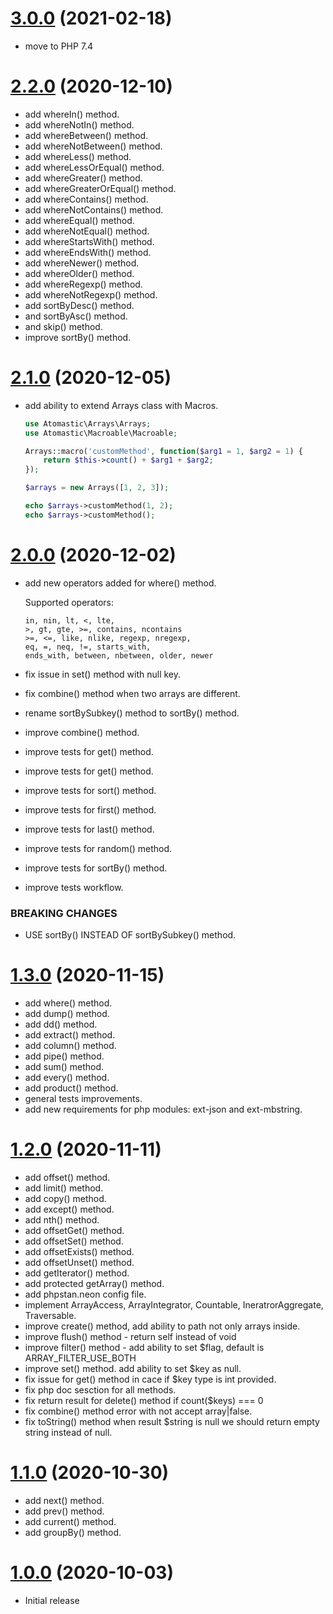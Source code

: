<a name="3.0.0"></a>
# [3.0.0](https://github.com/atomastic/arrays) (2021-02-18)
* move to PHP 7.4

<a name="2.2.0"></a>
# [2.2.0](https://github.com/atomastic/arrays) (2020-12-10)
* add whereIn() method.
* add whereNotIn() method.
* add whereBetween() method.
* add whereNotBetween() method.
* add whereLess() method.
* add whereLessOrEqual() method.
* add whereGreater() method.
* add whereGreaterOrEqual() method.
* add whereContains() method.
* add whereNotContains() method.
* add whereEqual() method.
* add whereNotEqual() method.
* add whereStartsWith() method.
* add whereEndsWith() method.
* add whereNewer() method.
* add whereOlder() method.
* add whereRegexp() method.
* add whereNotRegexp() method.
* add sortByDesc() method.
* and sortByAsc() method.
* and skip() method.
* improve sortBy() method.

<a name="2.1.0"></a>
# [2.1.0](https://github.com/atomastic/arrays) (2020-12-05)
* add ability to extend Arrays class with Macros.

    ```php
    use Atomastic\Arrays\Arrays;
    use Atomastic\Macroable\Macroable;

    Arrays::macro('customMethod', function($arg1 = 1, $arg2 = 1) {
        return $this->count() + $arg1 + $arg2;
    });

    $arrays = new Arrays([1, 2, 3]);

    echo $arrays->customMethod(1, 2);
    echo $arrays->customMethod();
    ```

# [2.0.0](https://github.com/atomastic/arrays) (2020-12-02)
* add new operators added for where() method.

    Supported operators:
    ```
    in, nin, lt, <, lte,
    >, gt, gte, >=, contains, ncontains
    >=, <=, like, nlike, regexp, nregexp,
    eq, =, neq, !=, starts_with,
    ends_with, between, nbetween, older, newer
    ```

* fix issue in set() method with null key.
* fix combine() method when two arrays are different.
* rename sortBySubkey() method to sortBy() method.
* improve combine() method.
* improve tests for get() method.
* improve tests for get() method.
* improve tests for sort() method.
* improve tests for first() method.
* improve tests for last() method.
* improve tests for random() method.
* improve tests for sortBy() method.
* improve tests workflow.

### BREAKING CHANGES

* USE sortBy() INSTEAD OF sortBySubkey() method.

<a name="1.3.0"></a>
# [1.3.0](https://github.com/atomastic/arrays) (2020-11-15)
* add where() method.
* add dump() method.
* add dd() method.
* add extract() method.
* add column() method.
* add pipe() method.
* add sum() method.
* add every() method.
* add product() method.
* general tests improvements.
* add new requirements for php modules: ext-json and ext-mbstring.

<a name="1.2.0"></a>
# [1.2.0](https://github.com/atomastic/arrays) (2020-11-11)
* add offset() method.
* add limit() method.
* add copy() method.
* add except() method.
* add nth() method.
* add offsetGet() method.
* add offsetSet() method.
* add offsetExists() method.
* add offsetUnset() method.
* add getIterator() method.
* add protected getArray() method.
* add phpstan.neon config file.
* implement ArrayAccess, ArrayIntegrator, Countable, IneratrorAggregate, Traversable.
* improve create() method, add ability to path not only arrays inside.
* improve flush() method - return self instead of void
* improve filter() method - add ability to set $flag, default is ARRAY_FILTER_USE_BOTH
* improve set() method. add ability to set $key as null.
* fix issue for get() method in cace if $key type is int provided.
* fix php doc sesction for all methods.
* fix return result for delete() method if count($keys) === 0
* fix combine() method error with not accept array|false.
* fix toString() method when result $string is null we should return empty string instead of null.


<a name="1.1.0"></a>
# [1.1.0](https://github.com/atomastic/arrays) (2020-10-30)
* add next() method.
* add prev() method.
* add current() method.
* add groupBy() method.

<a name="1.0.0"></a>
# [1.0.0](https://github.com/atomastic/arrays) (2020-10-03)
* Initial release
